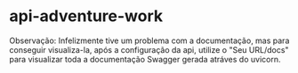 # api-adventure-work



Observação: Infelizmente tive um problema com a documentação, mas para conseguir visualiza-la, após a configuração da api, utilize o "Seu URL/docs" para visualizar toda a documentação Swagger gerada atráves do uvicorn.
